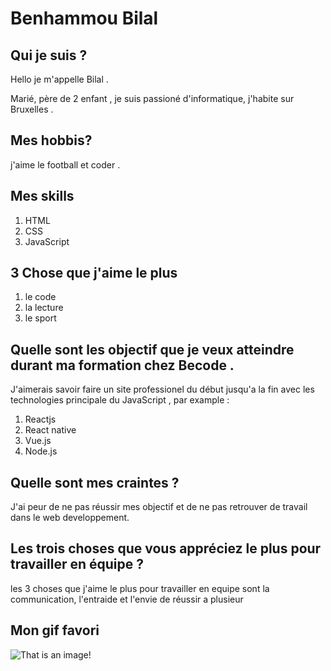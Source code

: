 # Benhammou Bilal

## Qui je suis ?

Hello je m'appelle Bilal .

Marié, père de 2 enfant ,
je suis passioné d'informatique, j'habite sur Bruxelles .
## Mes hobbis?

j'aime le football et coder .

## Mes skills
   1. HTML
   2. CSS
   3. JavaScript

## 3 Chose que j'aime le plus 
   1. le code 
   2. la lecture 
   3. le sport

## Quelle sont les objectif que je veux atteindre durant ma formation chez Becode .
J'aimerais savoir faire un site professionel du début jusqu'a la fin avec les technologies principale du JavaScript , par example : 
   1. Reactjs
   2. React native 
   3. Vue.js
   4. Node.js

## Quelle sont mes craintes ?
J'ai peur de ne pas réussir mes objectif et de ne pas retrouver de travail dans le web developpement.

## Les trois choses que vous appréciez le plus pour travailler en équipe ?

les 3 choses que j'aime le plus pour travailler en equipe sont la communication, l'entraide et l'envie de réussir a plusieur

## Mon gif favori

![That is an image!](https://blog.hubspot.com/hubfs/Smiling%20Leo%20Perfect%20GIF.gif)
